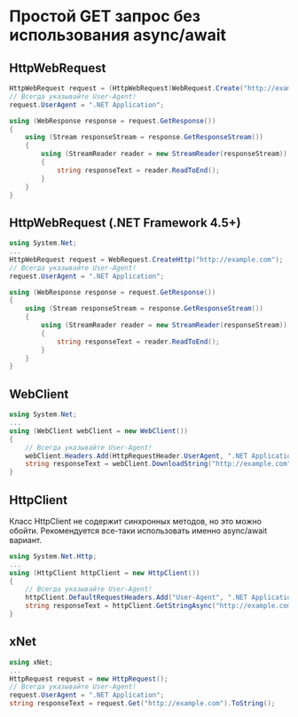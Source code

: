 ﻿# Простой GET запрос без использования async/await

## HttpWebRequest
```csharp
HttpWebRequest request = (HttpWebRequest)WebRequest.Create("http://example.com");
// Всегда указывайте User-Agent!
request.UserAgent = ".NET Application";

using (WebResponse response = request.GetResponse())
{
	using (Stream responseStream = response.GetResponseStream())
	{
		using (StreamReader reader = new StreamReader(responseStream))
		{
			string responseText = reader.ReadToEnd();
		}
	}
}
```

## HttpWebRequest (.NET Framework 4.5+)
```csharp
using System.Net;
...
HttpWebRequest request = WebRequest.CreateHttp("http://example.com");
// Всегда указывайте User-Agent!
request.UserAgent = ".NET Application";

using (WebResponse response = request.GetResponse())
{
	using (Stream responseStream = response.GetResponseStream())
	{
		using (StreamReader reader = new StreamReader(responseStream))
		{
			string responseText = reader.ReadToEnd();
		}
	}
}
```

## WebClient
```csharp
using System.Net;
...
using (WebClient webClient = new WebClient())
{
	// Всегда указывайте User-Agent!
	webClient.Headers.Add(HttpRequestHeader.UserAgent, ".NET Application");
	string responseText = webClient.DownloadString("http://example.com");
}
```

## HttpClient

Класс HttpClient не содержит синхронных методов, но это можно обойти. Рекомендуется все-таки использовать именно async/await вариант.

```csharp
using System.Net.Http;
...
using (HttpClient httpClient = new HttpClient())
{
	// Всегда указывайте User-Agent!
	httpClient.DefaultRequestHeaders.Add("User-Agent", ".NET Application");
	string responseText = httpClient.GetStringAsync("http://example.com").GetAwaiter().GetResult();
}
```

## xNet
```csharp
using xNet;
...
HttpRequest request = new HttpRequest();
// Всегда указывайте User-Agent!
request.UserAgent = ".NET Application";
string responseText = request.Get("http://example.com").ToString();
```
